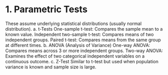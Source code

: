 # 1. Parametric Tests

These assume underlying statistical distributions (usually normal distribution).
a. t-Tests
One-sample t-test: Compares the sample mean to a known value.
Independent two-sample t-test: Compares means of two independent groups.
Paired t-test: Compares means from the same group at different times.
b. ANOVA (Analysis of Variance)
One-way ANOVA: Compares means across 3 or more independent groups.
Two-way ANOVA: Examines the effect of two categorical independent variables on a continuous outcome.
c. Z-Test
Similar to t-test but used when population variance is known and sample size is large.
